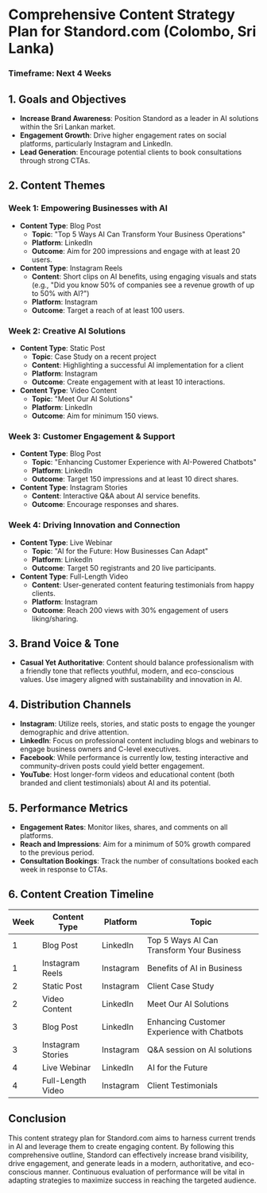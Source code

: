 # Comprehensive Content Strategy Plan for Standord.com (Colombo, Sri Lanka)

### Timeframe: Next 4 Weeks

## 1. Goals and Objectives
- **Increase Brand Awareness**: Position Standord as a leader in AI solutions within the Sri Lankan market.
- **Engagement Growth**: Drive higher engagement rates on social platforms, particularly Instagram and LinkedIn.
- **Lead Generation**: Encourage potential clients to book consultations through strong CTAs.

## 2. Content Themes
### Week 1: Empowering Businesses with AI
- **Content Type**: Blog Post
  - **Topic**: "Top 5 Ways AI Can Transform Your Business Operations"
  - **Platform**: LinkedIn
  - **Outcome**: Aim for 200 impressions and engage with at least 20 users.
- **Content Type**: Instagram Reels
  - **Content**: Short clips on AI benefits, using engaging visuals and stats (e.g., "Did you know 50% of companies see a revenue growth of up to 50% with AI?")
  - **Platform**: Instagram
  - **Outcome**: Target a reach of at least 100 users.

### Week 2: Creative AI Solutions
- **Content Type**: Static Post
  - **Topic**: Case Study on a recent project
  - **Content**: Highlighting a successful AI implementation for a client
  - **Platform**: Instagram
  - **Outcome**: Create engagement with at least 10 interactions.
- **Content Type**: Video Content
  - **Topic**: "Meet Our AI Solutions"
  - **Platform**: LinkedIn
  - **Outcome**: Aim for minimum 150 views.

### Week 3: Customer Engagement & Support
- **Content Type**: Blog Post
  - **Topic**: "Enhancing Customer Experience with AI-Powered Chatbots"
  - **Platform**: LinkedIn
  - **Outcome**: Target 150 impressions and at least 10 direct shares.
- **Content Type**: Instagram Stories
  - **Content**: Interactive Q&A about AI service benefits.
  - **Outcome**: Encourage responses and shares.

### Week 4: Driving Innovation and Connection
- **Content Type**: Live Webinar
  - **Topic**: "AI for the Future: How Businesses Can Adapt"
  - **Platform**: LinkedIn
  - **Outcome**: Target 50 registrants and 20 live participants.
- **Content Type**: Full-Length Video
  - **Content**: User-generated content featuring testimonials from happy clients.
  - **Platform**: Instagram
  - **Outcome**: Reach 200 views with 30% engagement of users liking/sharing.

## 3. Brand Voice & Tone
- **Casual Yet Authoritative**: Content should balance professionalism with a friendly tone that reflects youthful, modern, and eco-conscious values. Use imagery aligned with sustainability and innovation in AI.

## 4. Distribution Channels 
- **Instagram**: Utilize reels, stories, and static posts to engage the younger demographic and drive attention.
- **LinkedIn**: Focus on professional content including blogs and webinars to engage business owners and C-level executives.
- **Facebook**: While performance is currently low, testing interactive and community-driven posts could yield better engagement.
- **YouTube**: Host longer-form videos and educational content (both branded and client testimonials) about AI and its potential.

## 5. Performance Metrics
- **Engagement Rates**: Monitor likes, shares, and comments on all platforms.
- **Reach and Impressions**: Aim for a minimum of 50% growth compared to the previous period.
- **Consultation Bookings**: Track the number of consultations booked each week in response to CTAs.

## 6. Content Creation Timeline
| Week  | Content Type       | Platform    | Topic                                        |
|-------|-------------------|-------------|-----------------------------------------------|
| 1     | Blog Post         | LinkedIn    | Top 5 Ways AI Can Transform Your Business     |
| 1     | Instagram Reels    | Instagram    | Benefits of AI in Business                    |
| 2     | Static Post       | Instagram   | Client Case Study                             |
| 2     | Video Content     | LinkedIn    | Meet Our AI Solutions                         |
| 3     | Blog Post         | LinkedIn    | Enhancing Customer Experience with Chatbots   |
| 3     | Instagram Stories   | Instagram    | Q&A session on AI solutions                   |
| 4     | Live Webinar      | LinkedIn    | AI for the Future                             |
| 4     | Full-Length Video  | Instagram    | Client Testimonials                           |

## Conclusion
This content strategy plan for Standord.com aims to harness current trends in AI and leverage them to create engaging content. By following this comprehensive outline, Standord can effectively increase brand visibility, drive engagement, and generate leads in a modern, authoritative, and eco-conscious manner. Continuous evaluation of performance will be vital in adapting strategies to maximize success in reaching the targeted audience.